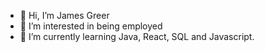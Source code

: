 - 👋 Hi, I’m James Greer
- 👀 I’m interested in being employed
- 🌱 I’m currently learning Java, React, SQL and Javascript.
<!---
LanzsGit/LanzsGit is a ✨ special ✨ repository because its `README.md` (this file) appears on your GitHub profile.
You can click the Preview link to take a look at your changes.
--->
